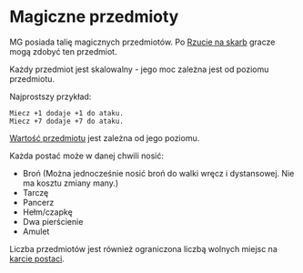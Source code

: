# Magiczne przedmioty

MG posiada talię magicznych przedmiotów. Po [Rzucie na skarb](#file-rzut-na-skarb-md) gracze mogą zdobyć ten przedmiot.

Każdy przedmiot jest skalowalny - jego moc zależna jest od poziomu przedmiotu.

Najprostszy przykład:
``````
Miecz +1 dodaje +1 do ataku.
Miecz +7 dodaje +7 do ataku.
``````

[Wartość przedmiotu](#file-wartosc-przedmiotu-md) jest zależna od jego poziomu.

Każda postać może w danej chwili nosić:
* Broń (Można jednocześnie nosić broń do walki wręcz i dystansowej. Nie ma kosztu zmiany many.)
* Tarczę
* Pancerz
* Hełm/czapkę
* Dwa pierścienie
* Amulet

Liczba przedmiotów jest również ograniczona liczbą wolnych miejsc na [karcie postaci](#file-karta-postaci-md).

